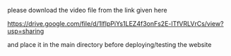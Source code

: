 please download the video file from the link given here

https://drive.google.com/file/d/1lfIpPiYs1LEZ4f3onFs2E-lTfVRLVrCs/view?usp=sharing

and place it in the main directory before deploying/testing the website

